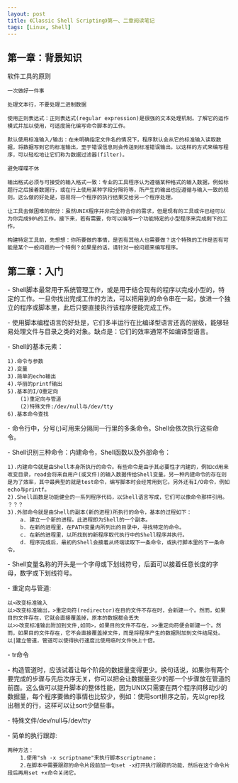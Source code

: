 ```yaml
---
layout: post
title: 《Classic Shell Scripting》第一、二章阅读笔记
tags: [Linux, Shell]
---
```


第一章：背景知识
-------------------

软件工具的原则

    一次做好一件事
    
    处理文本行，不要处理二进制数据
    
    使用正则表达式：正则表达式(regular expression)是很强的文本处理机制。了解它的运作模式并加以使用，可适度简化编写命令脚本的工作。
    
    默认使用标准输入/输出：在未明确指定文件名的情况下，程序默认会从它的标准输入读取数据，将数据写到它的标准输出，至于错误信息则会传送到标准错误输出。以这样的方式来编写程序，可以轻松地让它们称为数据过滤器(filter)。
    
    避免喋喋不休
    
    输出格式必须与可接受的输入格式一致：专业的工具程序认为遵循某种格式的输入数据，例如标题行之后接着数据行，或在行上使用某种字段分隔符等，所产生的输出也应遵循与输入一致的规则。这么做的好处是，容易将一个程序的执行结果交给另一个程序处理。
    
    让工具去做困难的部分：虽然UNIX程序并非完全符合你的需求，但是现有的工具或许已经可以为你完成90%的工作。接下来，若有需要，你可以编写一个功能特定的小型程序来完成剩下的工作。
    
    构建特定工具前，先想想：你所要做的事情，是否有其他人也需要做？这个特殊的工作是否有可能是某个一般问题的一个特例？如果是的话，请针对一般问题来编写程序。

第二章：入门
-----------------

\- Shell脚本最常用于系统管理工作，或是用于结合现有的程序以完成小型的，特定的工作。一旦你找出完成工作的方法，可以把用到的命令串在一起，放进一个独立的程序或脚本里，此后只要直接执行该程序便能完成工作。

\- 使用脚本编程语言的好处是，它们多半运行在比编译型语言还高的层级，能够轻易处理文件与目录之类的对象。缺点是：它们的效率通常不如编译型语言。

\- Shell的基本元素：

    1).命令与参数
    2).变量
    3).简单的echo输出
    4).华丽的printf输出
    5).基本的I/O重定向
        (1)重定向与管道
        (2)特殊文件:/dev/null与/dev/tty
    6).基本命令查找

\- 命令行中，分号(;)可用来分隔同一行里的多条命令。Shell会依次执行这些命令。

\- Shell识别三种命令：内建命令，Shell函数以及外部命令：

    1).内建命令就是由Shell本身所执行的命令。有些命令是由于其必要性才内建的，例如cd用来改变目录，read会将来自用户(或文件)的输入数据传给Shell变量。另一种内建命令的存在则是为了效率，其中最典型的就是test命令，编写脚本时会经常用到它。另外还有I/O命令，例如echo与printf。
    2).Shell函数是功能健全的一系列程序代码，以Shell语言写成，它们可以像命令那样引用。 ？？？
    3).外部命令就是由Shell的副本(新的进程)所执行的命令，基本的过程如下：
        a. 建立一个新的进程。此进程即为Shell的一个副本。
        b. 在新的进程里，在PATH变量内所列出的目录中，寻找特定的命令。
        c. 在新的进程里，以所找到的新程序取代执行中的Shell程序并执行。
        d. 程序完成后，最初的Shell会接着从终端读取下一条命令，或执行脚本里的下一条命令。

\- Shell变量名称的开头是一个字母或下划线符号，后面可以接着任意长度的字母，数字或下划线符号。

\- 重定向与管道:

    以<改变标准输入
    以>改变标准输出，>重定向符(redirector)在目的文件不存在时，会新建一个。然而，如果目的文件存在，它就会直接覆盖掉，原本的数据都会丢失
    以>>改变标准输出附加到文件,如同>，如果目的文件不存在，>>重定向符便会新建一个。然而，如果目的文件存在，它不会直接覆盖掉文件，而是将程序产生的数据附加到文件结尾处。
    以|建立管道，管道可以使得执行速度比使用临时文件快上十倍。

\- tr命令

\- 构造管道时，应该试着让每个阶段的数据量变得更少。换句话说，如果你有两个要完成的步骤与先后次序无关，你可以把会让数据量变少的那一个步骤放在管道的前面。这么做可以提升脚本的整体性能，因为UNIX只需要在两个程序间移动少的数据量，每个程序要做的事情也比较少，例如：使用sort排序之前，先以grep找出相关的行，这样可以让sort少做些事。

\- 特殊文件/dev/null与/dev/tty

\- 简单的执行跟踪:

    两种方法：
        1.使用"sh -x scriptname"来执行脚本scriptname；
        2.在脚本中需要跟踪的命令片段前加一句set -x打开执行跟踪的功能，然后在这个命令片段后再用set +x命令关闭它。
